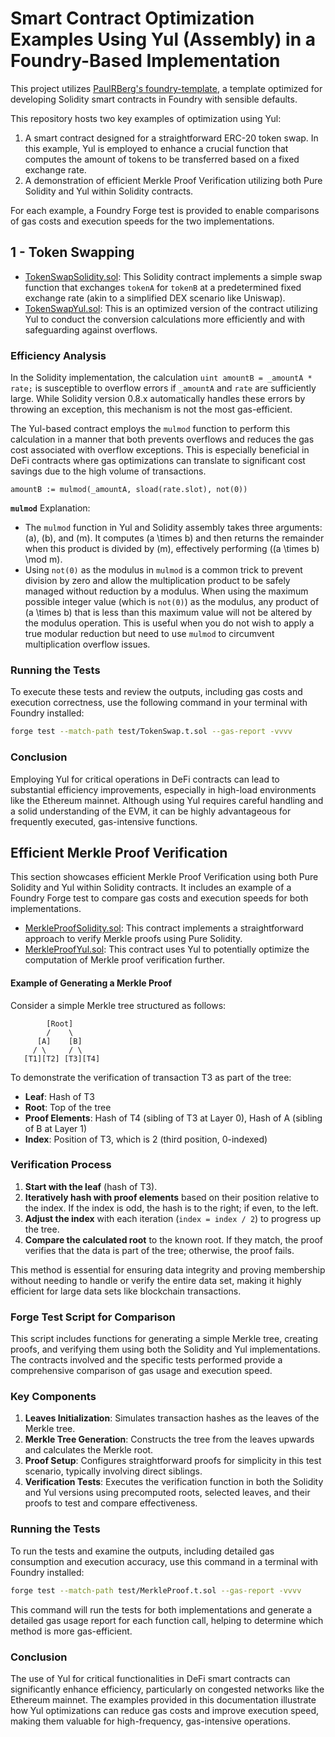 # Smart Contract Optimization Examples Using Yul (Assembly) in a Foundry-Based Implementation

This project utilizes [PaulRBerg's foundry-template](https://github.com/PaulRBerg/foundry-template), a template optimized for developing Solidity smart contracts in Foundry with sensible defaults.

This repository hosts two key examples of optimization using Yul:

1. A smart contract designed for a straightforward ERC-20 token swap. In this example, Yul is employed to enhance a crucial function that computes the amount of tokens to be transferred based on a fixed exchange rate.
2. A demonstration of efficient Merkle Proof Verification utilizing both Pure Solidity and Yul within Solidity contracts.

For each example, a Foundry Forge test is provided to enable comparisons of gas costs and execution speeds for the two implementations.

## 1 - Token Swapping

- [TokenSwapSolidity.sol](./src/TokenSwapSolidity.sol): This Solidity contract implements a simple swap function that exchanges `tokenA` for `tokenB` at a predetermined fixed exchange rate (akin to a simplified DEX scenario like Uniswap).
- [TokenSwapYul.sol](./src/TokenSwapYul.sol): This is an optimized version of the contract utilizing Yul to conduct the conversion calculations more efficiently and with safeguarding against overflows.

### Efficiency Analysis

In the Solidity implementation, the calculation `uint amountB = _amountA * rate;` is susceptible to overflow errors if `_amountA` and `rate` are sufficiently large. While Solidity version 0.8.x automatically handles these errors by throwing an exception, this mechanism is not the most gas-efficient.

The Yul-based contract employs the `mulmod` function to perform this calculation in a manner that both prevents overflows and reduces the gas cost associated with overflow exceptions. This is especially beneficial in DeFi contracts where gas optimizations can translate to significant cost savings due to the high volume of transactions.

```solidity
amountB := mulmod(_amountA, sload(rate.slot), not(0))
```

**`mulmod`** Explanation:
   - The `mulmod` function in Yul and Solidity assembly takes three arguments: \(a\), \(b\), and \(m\). It computes \(a \times b\) and then returns the remainder when this product is divided by \(m\), effectively performing \((a \times b) \mod m\).
   - Using `not(0)` as the modulus in `mulmod` is a common trick to prevent division by zero and allow the multiplication product to be safely managed without reduction by a modulus. When using the maximum possible integer value (which is `not(0)`) as the modulus, any product of \(a \times b\) that is less than this maximum value will not be altered by the modulus operation. This is useful when you do not wish to apply a true modular reduction but need to use `mulmod` to circumvent multiplication overflow issues.

### Running the Tests

To execute these tests and review the outputs, including gas costs and execution correctness, use the following command in your terminal with Foundry installed:

```bash
forge test --match-path test/TokenSwap.t.sol --gas-report -vvvv
```

### Conclusion

Employing Yul for critical operations in DeFi contracts can lead to substantial efficiency improvements, especially in high-load environments like the Ethereum mainnet. Although using Yul requires careful handling and a solid understanding of the EVM, it can be highly advantageous for frequently executed, gas-intensive functions.

## Efficient Merkle Proof Verification

This section showcases efficient Merkle Proof Verification using both Pure Solidity and Yul within Solidity contracts. It includes an example of a Foundry Forge test to compare gas costs and execution speeds for both implementations.

- [MerkleProofSolidity.sol](./src/MerkleProofSolidity.sol): This contract implements a straightforward approach to verify Merkle proofs using Pure Solidity.
- [MerkleProofYul.sol](./src/MerkleProofYul.sol): This contract uses Yul to potentially optimize the computation of Merkle proof verification further.

#### Example of Generating a Merkle Proof

Consider a simple Merkle tree structured as follows:

```
        [Root]
        /    \
      [A]    [B]
     / \     / \
   [T1][T2] [T3][T4]
```

To demonstrate the verification of transaction T3 as part of the tree:
- **Leaf**: Hash of T3
- **Root**: Top of the tree
- **Proof Elements**: Hash of T4 (sibling of T3 at Layer 0), Hash of A (sibling of B at Layer 1)
- **Index**: Position of T3, which is 2 (third position, 0-indexed)

### Verification Process

1. **Start with the leaf** (hash of T3).
2. **Iteratively hash with proof elements** based on their position relative to the index. If the index is odd, the hash is to the right; if even, to the left.
3. **Adjust the index** with each iteration (`index = index / 2`) to progress up the tree.
4. **Compare the calculated root** to the known root. If they match, the proof verifies that the data is part of the tree; otherwise, the proof fails.

This method is essential for ensuring data integrity and proving membership without needing to handle or verify the entire data set, making it highly efficient for large data sets like blockchain transactions.

### Forge Test Script for Comparison

This script includes functions for generating a simple Merkle tree, creating proofs, and verifying them using both the Solidity and Yul implementations. The contracts involved and the specific tests performed provide a comprehensive comparison of gas usage and execution speed.

### Key Components

1. **Leaves Initialization**: Simulates transaction hashes as the leaves of the Merkle tree.
2. **Merkle Tree Generation**: Constructs the tree from the leaves upwards and calculates the Merkle root.
3. **Proof Setup**: Configures straightforward proofs for simplicity in this test scenario, typically involving direct siblings.
4. **Verification Tests**: Executes the verification function in both the Solidity and Yul versions using precomputed roots, selected leaves, and their proofs to test and compare effectiveness.

### Running the Tests

To run the tests and examine the outputs, including detailed gas consumption and execution accuracy, use this command in a terminal with Foundry installed:

```bash
forge test --match-path test/MerkleProof.t.sol --gas-report -vvvv
```

This command will run the tests for both implementations and generate a detailed gas usage report for each function call, helping to determine which method is more gas-efficient.

### Conclusion

The use of Yul for critical functionalities in DeFi smart contracts can significantly enhance efficiency, particularly on congested networks like the Ethereum mainnet. The examples provided in this documentation illustrate how Yul optimizations can reduce gas costs and improve execution speed, making them valuable for high-frequency, gas-intensive operations.